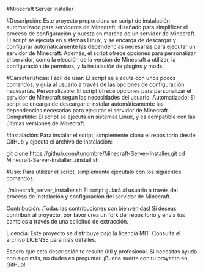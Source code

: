 #Minecraft Server Installer

#Descripción:
Este proyecto proporciona un script de instalación automatizado para servidores de Minecraft, diseñado para simplificar el proceso de configuración y puesta en marcha de un servidor de Minecraft. El script se ejecuta en sistemas Linux, y se encarga de descargar y configurar automáticamente las dependencias necesarias para ejecutar un servidor de Minecraft. Además, el script ofrece opciones para personalizar el servidor, como la elección de la versión de Minecraft a utilizar, la configuración de permisos, y la instalación de plugins y mods.

#Características:
Fácil de usar: El script se ejecuta con unos pocos comandos, y guía al usuario a través de las opciones de configuración necesarias.
Personalizable: El script ofrece opciones para personalizar el servidor de Minecraft según las necesidades del usuario.
Automatizado: El script se encarga de descargar e instalar automáticamente las dependencias necesarias para ejecutar el servidor de Minecraft.
Compatible: El script se ejecuta en sistemas Linux, y es compatible con las últimas versiones de Minecraft.

#Instalación:
Para instalar el script, simplemente clona el repositorio desde GitHub y ejecuta el archivo de instalación:

git clone https://github.com/tunombre/Minecraft-Server-Installer.git
cd Minecraft-Server-Installer
./install.sh

#Uso:
Para utilizar el script, simplemente ejecútalo con los siguientes comandos:

./minecraft_server_installer.sh
El script guiará al usuario a través del proceso de instalación y configuración del servidor de Minecraft.

Contribución:
¡Todas las contribuciones son bienvenidas! Si deseas contribuir al proyecto, por favor crea un fork del repositorio y envía tus cambios a través de una solicitud de extracción.

Licencia:
Este proyecto se distribuye bajo la licencia MIT. Consulta el archivo LICENSE para más detalles.

Espero que esta descripción te resulte útil y profesional. Si necesitas ayuda con algo más, no dudes en preguntar. ¡Buena suerte con tu proyecto en GitHub!
